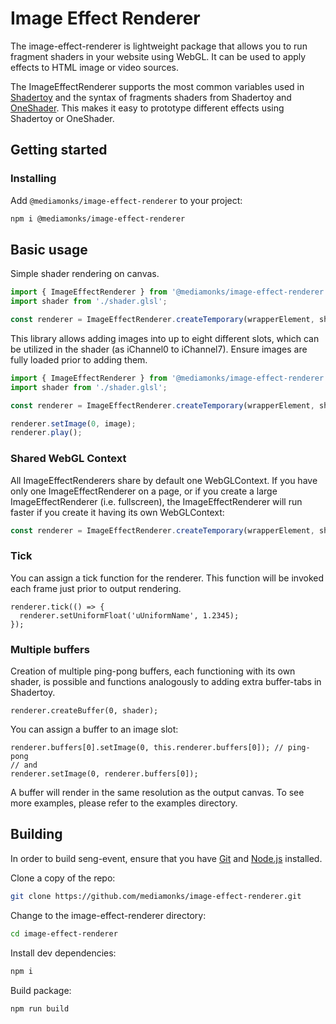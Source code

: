 # Image Effect Renderer

The image-effect-renderer is lightweight package that allows you to run fragment shaders in your website using WebGL. It can be used to apply effects to HTML image or video sources.

The ImageEffectRenderer supports the most common variables used in [Shadertoy](https://www.shadertoy.com/) and the syntax of fragments shaders from Shadertoy and [OneShader](https://www.oneshader.net/). This makes it easy to prototype different effects using Shadertoy or OneShader.

## Getting started

### Installing

Add `@mediamonks/image-effect-renderer` to your project:

```sh
npm i @mediamonks/image-effect-renderer
```
## Basic usage

Simple shader rendering on canvas.
```ts
import { ImageEffectRenderer } from '@mediamonks/image-effect-renderer';
import shader from './shader.glsl';

const renderer = ImageEffectRenderer.createTemporary(wrapperElement, shader, { loop: true });
```

This library allows adding images into up to eight different slots, which can be utilized in the shader (as iChannel0 to iChannel7). Ensure images are fully loaded prior to adding them.
```ts
import { ImageEffectRenderer } from '@mediamonks/image-effect-renderer';
import shader from './shader.glsl';

const renderer = ImageEffectRenderer.createTemporary(wrapperElement, shader, { loop: false });

renderer.setImage(0, image);
renderer.play();
```

### Shared WebGL Context

All ImageEffectRenderers share by default one WebGLContext. If you have only one ImageEffectRenderer on a page, or if you create a large ImageEffectRenderer (i.e. fullscreen),
the ImageEffectRenderer will run faster if you create it having its own WebGLContext:

```ts
const renderer = ImageEffectRenderer.createTemporary(wrapperElement, shader, { useSharedContext: false });
```

### Tick

You can assign a tick function for the renderer. This function will be invoked each frame just prior to output rendering.

```
renderer.tick(() => {
  renderer.setUniformFloat('uUniformName', 1.2345);
});
```

### Multiple buffers

Creation of multiple ping-pong buffers, each functioning with its own shader, is possible and functions analogously to adding extra buffer-tabs in Shadertoy.

```
renderer.createBuffer(0, shader);
```

You can assign a buffer to an image slot:

```
renderer.buffers[0].setImage(0, this.renderer.buffers[0]); // ping-pong
// and
renderer.setImage(0, renderer.buffers[0]);
```

A buffer will render in the same resolution as the output canvas. To see more examples, please refer to the examples directory.


## Building

In order to build seng-event, ensure that you have [Git](http://git-scm.com/downloads)
and [Node.js](http://nodejs.org/) installed.

Clone a copy of the repo:
```sh
git clone https://github.com/mediamonks/image-effect-renderer.git
```

Change to the image-effect-renderer directory:
```sh
cd image-effect-renderer
```

Install dev dependencies:
```sh
npm i
```

Build package:
```sh
npm run build
```
